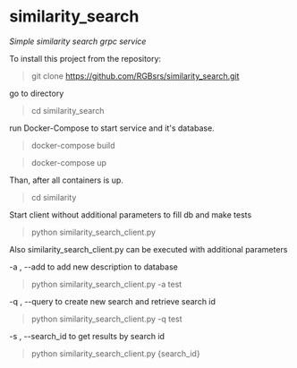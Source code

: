 # similarity_search
*Simple similarity search grpc service*
 
To install this project from the repository:

>git clone https://github.com/RGBsrs/similarity_search.git

go to directory
> cd similarity_search

run Docker-Compose to start service and it's database.
>docker-compose build

>docker-compose up

Than, after all containers is up.
>cd similarity

Start client without additional parameters to fill db and make tests
>python similarity_search_client.py 

Also similarity_search_client.py can be executed with additional parameters

-a , --add to add new description to database
> python similarity_search_client.py -a test

-q , --query to create new search and retrieve search id
> python similarity_search_client.py -q test

-s , --search_id to get results by search id
> python similarity_search_client.py {search_id}





